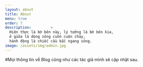 ```yaml
---
layout: about
title: About
menu: true
order: 7
description:         >
  Hiện thực là bờ bên này, lý tưởng là bờ bên kia,
  ở giữa là dòng sông cuồn cuộn chảy, 
  hành động là chiếc cầu bắc ngang sông.
image: /assets/img/admin.jpg
---
```


#Mọi thông tin về Blog cũng như các tác giả mình sẽ cập nhật sau.
